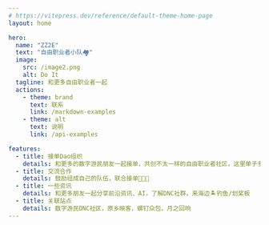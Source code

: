 ```yaml
---
# https://vitepress.dev/reference/default-theme-home-page
layout: home

hero:
  name: "ZZ2E"
  text: "自由职业者小队🏘️"
  image:
    src: /image2.png
    alt: Do It 
  tagline: 和更多自由职业者一起
  actions:
    - theme: brand
      text: 联系 
      link: /markdown-examples
    - theme: alt
      text: 说明
      link: /api-examples

features:
  - title: 接单Dao组织
    details: 和更多的数字游民朋友一起接单，共创不太一样的自由职业者社区，这里单子多来源广🛳️
  - title: 交流合作
    details: 鼓励组成自己的队伍，联合接单🧑‍🤝‍🧑
  - title: 一些资讯
    details: 和更多朋友一起分享前沿资讯、AI，了解DNC社群，来海边🏝️钓鱼/划桨板
  - title: 关联站点
    details: 数字游民DNC社区，原乡映客，螺钉众包，月之回响
---
```


